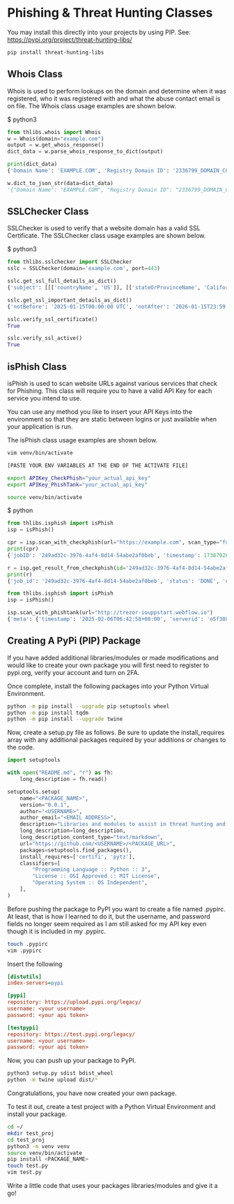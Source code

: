 # Phishing & Threat Hunting Classes

You may install this directly into your projects by using PIP. See: https://pypi.org/project/threat-hunting-libs/

```bash
pip install threat-hunting-libs
```

## Whois Class

Whois is used to perform lookups on the domain and determine when it was registered, who it was registered with
and what the abuse contact email is on file. The Whois class usage examples are shown below.

$ python3

```python
from thlibs.whois import Whois
w = Whois(domain="example.com")
output = w.get_whois_response()
dict_data = w.parse_whois_response_to_dict(output)

print(dict_data)
{'Domain Name': 'EXAMPLE.COM', 'Registry Domain ID': '2336799_DOMAIN_COM-VRSN', 'Registrar WHOIS Server': 'whois.iana.org', 'Registrar': 'RESERVED-Internet Assigned Numbers Authority', 'Registrar IANA ID': '376', 'Registrar Abuse Contact Email': '', 'Name Server': 'B.IANA-SERVERS.NET', 'DNSSEC': 'signedDelegation', 'DNSSEC DS Data': '370 13 2 BE74359954660069D5C63D200C39F5603827D7DD02B56F120EE9F3A86764247C', 'domain': 'EXAMPLE.COM', 'organisation': 'Internet Assigned Numbers Authority', 'created': '1992-01-01', 'source': 'IANA'}

w.dict_to_json_str(data=dict_data)
'{"Domain Name": "EXAMPLE.COM", "Registry Domain ID": "2336799_DOMAIN_COM-VRSN", "Registrar WHOIS Server": "whois.iana.org", "Registrar": "RESERVED-Internet Assigned Numbers Authority", "Registrar IANA ID": "376", "Registrar Abuse Contact Email": "", "Name Server": "B.IANA-SERVERS.NET", "DNSSEC": "signedDelegation", "DNSSEC DS Data": "370 13 2 BE74359954660069D5C63D200C39F5603827D7DD02B56F120EE9F3A86764247C", "domain": "EXAMPLE.COM", "organisation": "Internet Assigned Numbers Authority", "created": "1992-01-01", "source": "IANA"}'

```


## SSLChecker Class

SSLChecker is used to verify that a website domain has a valid SSL Certificate. 
The SSLChecker class usage examples are shown below.

$ python3

```python
from thlibs.sslchecker import SSLChecker
sslc = SSLChecker(domain='example.com', port=443)

sslc.get_ssl_full_details_as_dict()
{'subject': [[['countryName', 'US']], [['stateOrProvinceName', 'California']], [['localityName', 'Los Angeles']], [['organizationName', 'Internet Corporation for Assigned Names and Numbers']], [['commonName', '*.example.com']]], 'issuer': [[['countryName', 'US']], [['organizationName', 'DigiCert Inc']], [['commonName', 'DigiCert Global G3 TLS ECC SHA384 2020 CA1']]], 'version': 3, 'serialNumber': '0AD893BAFA68B0B7FB7A404F06ECAF9A', 'notBefore': 'Jan 15 00:00:00 2025 GMT', 'notAfter': 'Jan 15 23:59:59 2026 GMT', 'subjectAltName': [['DNS', '*.example.com'], ['DNS', 'example.com']], 'OCSP': ['http://ocsp.digicert.com'], 'caIssuers': ['http://cacerts.digicert.com/DigiCertGlobalG3TLSECCSHA3842020CA1-2.crt'], 'crlDistributionPoints': ['http://crl3.digicert.com/DigiCertGlobalG3TLSECCSHA3842020CA1-2.crl', 'http://crl4.digicert.com/DigiCertGlobalG3TLSECCSHA3842020CA1-2.crl']}

sslc.get_ssl_important_details_as_dict()
{'notBefore': '2025-01-15T00:00:00 UTC', 'notAfter': '2026-01-15T23:59:59 UTC', 'caIssuers': ['http://cacerts.digicert.com/DigiCertGlobalG3TLSECCSHA3842020CA1-2.crt'], 'serialNumber': '0AD893BAFA68B0B7FB7A404F06ECAF9A', 'countryName': 'US', 'stateOrProvinceName': 'California', 'localityName': 'Los Angeles', 'organizationName': 'Internet Corporation for Assigned Names and Numbers', 'issuer': {'countryName': 'US', 'organizationName': 'DigiCert Inc', 'commonName': 'DigiCert Global G3 TLS ECC SHA384 2020 CA1'}}

sslc.verify_ssl_certificate()
True

sslc.verify_ssl_active()
True

```

## isPhish Class

isPhish is used to scan website URLs against various services that check for Phishing. This class will require
you to have a valid API Key for each service you intend to use.

You can use any method you like to insert your API Keys into the environment so that they are
static between logins or just available when your application is run. 

The isPhish class usage examples are shown below.

```bash
vim venv/bin/activate

[PASTE YOUR ENV VARIABLES AT THE END OF THE ACTIVATE FILE]

export APIKey_CheckPhish="your_actual_api_key"
export APIKey_PhishTank="your_actual_api_key"

source venv/bin/activate
```

$ python

```python
from thlibs.isphish import isPhish
isp = isPhish()

cpr = isp.scan_with_checkphish(url="https://example.com", scan_type="full")
print(cpr)
{'jobID': '249ad32c-3976-4af4-8d14-54abe2af0beb', 'timestamp': 1738792650318}

r = isp.get_result_from_checkphish(id='249ad32c-3976-4af4-8d14-54abe2af0beb')
print(r)
{'job_id': '249ad32c-3976-4af4-8d14-54abe2af0beb', 'status': 'DONE', 'url': 'https://example.com/', 'url_sha256': '0f115db062b7c0dd030b16878c99dea5c354b49dc37b38eb8846179c7783e9d7', 'disposition': 'clean', 'brand': 'unknown', 'insights': 'https://checkphish.ai/insights/url/1738792650331/0f115db062b7c0dd030b16878c99dea5c354b49dc37b38eb8846179c7783e9d7', 'resolved': False, 'screenshot_path': 'https://bst-prod-screenshots.s3-us-west-2.amazonaws.com/20250205/0f115db062b7c0dd030b16878c99dea5c354b49dc37b38eb8846179c7783e9d7_1738792650331.png', 'scan_start_ts': 1738792650318, 'scan_end_ts': 1738792656866, 'error': False, 'image_objects': [], 'categories': ['domain_purchase']}
```

```python
from thlibs.isphish import isPhish
isp = isPhish()

isp.scan_with_phishtank(url="http://trezor-iouppstart.webflow.io")
{'meta': {'timestamp': '2025-02-06T06:42:58+00:00', 'serverid': 'e5f3084e', 'status': 'success', 'requestid': '172.17.128.1.67a459f21efa92.13439159'}, 'results': {'url': 'http://trezor-iouppstart.webflow.io', 'in_database': True, 'phish_id': 8963829, 'phish_detail_page': 'http://www.phishtank.com/phish_detail.php?phish_id=8963829', 'verified': True, 'verified_at': '2025-02-06T06:12:39+00:00', 'valid': True}}
```


## Creating A PyPi (PIP) Package

If you have added additional libraries/modules or made modifications and would like to create your 
own package you will first need to register to pypi.org, verify your account and turn on 2FA.

Once complete, install the following packages into your Python Virtual Environment.

```bash
python -m pip install --upgrade pip setuptools wheel
python -m pip install tqdm
python -m pip install --upgrade twine
```

Now, create a setup.py file as follows. Be sure to update the install_requires array with any additional packages 
required by your additions or changes to the code.

```python
import setuptools

with open("README.md", "r") as fh:
    long_description = fh.read()

setuptools.setup(
    name="<PACKAGE_NAME>",
    version="0.0.1",
    author="<USERNAME>",
    author_email="<EMAIL ADDRESS>",
    description="Libraries and modules to assist in threat hunting and research.",
    long_description=long_description,
    long_description_content_type="text/markdown",
    url="https://github.com/<USERNAME>/<PACKAGE_URL>",
    packages=setuptools.find_packages(),
    install_requires=['certifi', 'pytz'],
    classifiers=[
        "Programming Language :: Python :: 3",
        "License :: OSI Approved :: MIT License",
        "Operating System :: OS Independent",
    ],
)
```

Before pushing the package to PyPI you want to create a file named .pypirc. At least, that is how I learned to do it,
but the username, and password fields no longer seem required as I am still asked for my API key even though it is
included in my .pypirc.

```bash
touch .pypirc
vim .pypirc
```

Insert the following

```ini
[distutils] 
index-servers=pypi

[pypi]
repository: https://upload.pypi.org/legacy/ 
username: <your username>
password: <your api token>

[testpypi]
repository: https://test.pypi.org/legacy/
username: <your username>
password: <your api token>
```

Now, you can push up your package to PyPI.

```bash
python3 setup.py sdist bdist_wheel
python -m twine upload dist/*
```

Congratulations, you have now created your own package.

To test it out, create a test project with a Python Virtual Environment and install your package.

```bash
cd ~/
mkdir test_proj
cd test_proj
python3 -m venv venv
source venv/bin/activate
pip install <PACKAGE_NAME>
touch test.py
vim test.py
```

Write a little code that uses your packages libraries/modules and give it a go!



